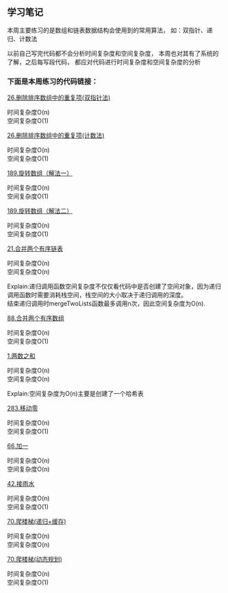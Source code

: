 ## 学习笔记

本周主要练习的是数组和链表数据结构会使用到的常用算法，
如：双指针、递归、计数法

以前自己写完代码都不会分析时间复杂度和空间复杂度，
本周也对其有了系统的了解，之后每写段代码，
都应对代码进行时间复杂度和空间复杂度的分析

### 下面是本周练习的代码链接：

[26.删除排序数组中的重复项(双指针法)](../src/main/java/week1/removeDuplicates/Solution.java) <br>

时间复杂度O(n) <br>
空间复杂度O(1) <br>

[26.删除排序数组中的重复项(计数法)](../src/main/java/week1/removeDuplicates/Solution1.java) <br>

时间复杂度O(n) <br>
空间复杂度O(1) <br>

[189.旋转数组（解法一）](../src/main/java/week1/rotateArray/Solution.java) <br>

时间复杂度O(n) <br>
空间复杂度O(1) <br>

[189.旋转数组（解法二）](../src/main/java/week1/rotateArray/Solution1.java) <br>

时间复杂度O(n) <br>
空间复杂度O(1) <br>

[21.合并两个有序链表](../src/main/java/week1/mergeTwoSortedLists/Solution.java) <br>

时间复杂度O(n) <br>
空间复杂度O(n) <br>

Explain:递归调用函数空间复杂度不仅仅看代码中是否创建了空间对象，因为递归调用函数时需要消耗栈空间，栈空间的大小取决于递归调用的深度。<br>
结束递归调用时mergeTwoLists函数最多调用n次，因此空间复杂度为O(n). <br>
   
   
[88.合并两个有序数组](../src/main/java/week1/mergeSortedArray/Solution.java) <br>

时间复杂度O(n) <br>
空间复杂度O(1) <br>

[1.两数之和](../src/main/java/week1/twoSum/Solution.java) <br>

时间复杂度O(n) <br>
空间复杂度O(n) <br>

Explain:空间复杂度为O(n)主要是创建了一个哈希表 <br>


[283.移动零](../src/main/java/week1/moveZeroes/Solution.java) <br>

时间复杂度O(n) <br>
空间复杂度O(1) <br>

[66.加一](../src/main/java/week1/plusOne/Solution.java) <br>

时间复杂度O(n) <br>
空间复杂度O(n) <br>

[42.接雨水](../src/main/java/week1/trappingRainWater/Solution.java) <br>

时间复杂度O(n) <br>
空间复杂度O(1) <br>

[70.爬楼梯(递归+缓存)](../src/main/java/week1/climbStairs/Solution.java) <br>

时间复杂度O(n) <br>
空间复杂度O(n) <br>

[70.爬楼梯(动态规划)](../src/main/java/week1/climbStairs/Solution1.java) <br>

时间复杂度O(n) <br>
空间复杂度O(1) <br>
